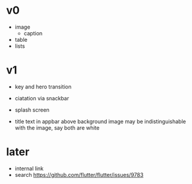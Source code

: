 # v0

- image
  - caption
- table
- lists

# v1

- key and hero transition
- ciatation via snackbar
- splash screen

- title text in appbar above background image may be indistinguishable with the image, say both are white

# later

- internal link
- search
https://github.com/flutter/flutter/issues/9783
